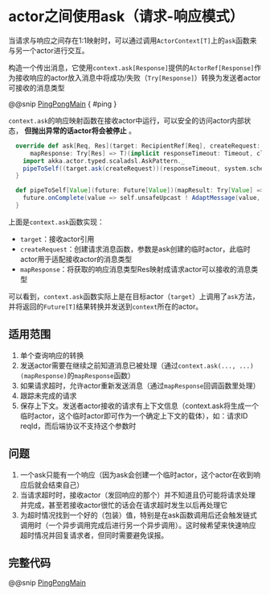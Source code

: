# actor之间使用ask（请求-响应模式）

当请求与响应之间存在1:1映射时，可以通过调用`ActorContext[T]`上的`ask`函数来与另一个actor进行交互。

构造一个传出消息，它使用`context.ask[Response]`提供的`ActorRef[Response]`作为接收响应的actor放入消息中将成功/失败（`Try[Response]`）转换为发送者actor可接收的消息类型

@@snip [PingPongMain](../../../../../cookbook-actor/src/main/scala/cookbook/actor/pingpong/PingPongMain.scala) { #ping }

`context.ask`的响应映射函数在接收actor中运行，可以安全的访问actor内部状态， **但抛出异常的话actor将会被停止** 。

```scala
  override def ask[Req, Res](target: RecipientRef[Req], createRequest: ActorRef[Res] => Req)(
      mapResponse: Try[Res] => T)(implicit responseTimeout: Timeout, classTag: ClassTag[Res]): Unit = {
    import akka.actor.typed.scaladsl.AskPattern._
    pipeToSelf((target.ask(createRequest))(responseTimeout, system.scheduler))(mapResponse)
  }

  def pipeToSelf[Value](future: Future[Value])(mapResult: Try[Value] => T): Unit = {
    future.onComplete(value => self.unsafeUpcast ! AdaptMessage(value, mapResult))
  }
```

上面是`context.ask`函数实现：

- `target`：接收actor引用
- `createRequest`：创建请求消息函数，参数是ask创建的临时actor，此临时actor用于适配接收actor的消息类型
- `mapResponse`：将获取的响应消息类型Res映射成请求actor可以接收的消息类型

可以看到，`context.ask`函数实际上是在目标actor（`target`）上调用了`ask`方法，并将返回的`Future[T]`结果转换并发送到`context`所在的actor。

## 适用范围

1. 单个查询响应的转换
2. 发送actor需要在继续之前知道消息已被处理（通过`context.ask(..., ...)(mapResponse)`的`mapResponse`函数）
3. 如果请求超时，允许actor重新发送消息（通过`mapResponse`回调函数里处理）
4. 跟踪未完成的请求
5. 保存上下文。发送者actor接收的请求有上下文信息（context.ask将生成一个临时actor，这个临时actor即可作为一个确定上下文的载体），如：请求ID reqId，而后端协议不支持这个参数时

## 问题

1. 一个ask只能有一个响应（因为ask会创建一个临时actor，这个actor在收到响应后就会结束自己）
2. 当请求超时时，接收actor（发回响应的那个）并不知道且仍可能将请求处理并完成，甚至若接收actor很忙的话会在请求超时发生以后再处理它
3. 为超时情况找到一个好的（包装）值，特别是在ask函数调用后还会触发链式调用时（一个异步调用完成后进行另一个异步调用）。这时候希望来快速响应超时情况并回复请求者，但同时需要避免误报。

## 完整代码

@@snip [PingPongMain](../../../../../cookbook-actor/src/main/scala/cookbook/actor/pingpong/PingPongMain.scala) 
